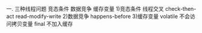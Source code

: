 一. 三种线程问题
  竞态条件 数据竞争 缓存变量
1)竞态条件
 线程交叉
 check-then-act
 read-modify-write
2)数据竞争
happens-before
3)缓存变量
volatile  不会访问拷贝变量
final 不加入缓存

